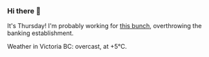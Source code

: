 ### Hi there :wave:

It's Thursday! I'm probably working for [this bunch](https://github.com/kohofinancial), overthrowing the banking establishment.

Weather in Victoria BC: overcast, at +5°C.
